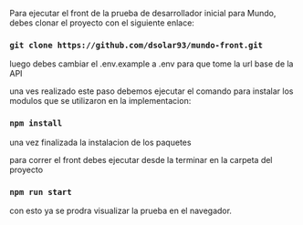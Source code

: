 Para ejecutar el front de la prueba de desarrollador inicial para Mundo, debes clonar el proyecto con el siguiente enlace:

### `git clone https://github.com/dsolar93/mundo-front.git`

luego debes cambiar el .env.example a .env para que tome la url base de la API

una ves realizado este paso debemos ejecutar el comando para instalar los modulos que se utilizaron en la implementacion:

### `npm install`

una vez finalizada la instalacion de los paquetes

para correr el front debes ejecutar desde la terminar en la carpeta del proyecto

### `npm run start`

con esto ya se prodra visualizar la prueba en el navegador.
